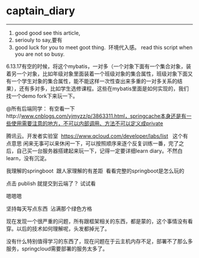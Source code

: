 # captain_diary

***
1. good good see this article,
2. seriouly to say,要有
3. good luck for you to meet goot thing.  环境代入感。 
read this script when you are not so busy.










6.13.17有空的时候，将这个mybatis，一对多（一个对象下面有一个集合对象，装着另一个对象，比如年级对象里面装着一个班级对象的集合属性，班级对象下面又有一个学生对象的集合属性，能不能这样一次性查出来多重的一对多关系的结果），还有多对多，比如学生选修课程。这些在mybatis里面是如何实现的，我们找一个demo fork下来玩一下。

@所有后端同学：
    有空看一下http://www.cnblogs.com/yjmyzz/p/3863311.html，springcache本身还是有一些使用需要注意的地方，不可以内部调用、方法不可以定义成private

腾讯云。开发者实验室  https://www.qcloud.com/developer/labs/list   这个有点意思 闲来无事可以来休闲一下，可以按照顺序来逐个反复训练一番，完了之后，自己买一台服务器搭建起来玩一下，记得一定要详细learn diary。不然白learn，没有沉淀。





我理解的springboot  跟人家理解的有差距  看看完整的springboot是怎么玩的

点击 publish 就提交到云端了？  试试看


嗯嗯嗯

坚持每天写点东西  沾满那个绿色方格

现在发现一个很严重的问题，所有跟框架相关的东西，都是蒙的，这个事情没有看穿。以后的技术如何理解呢，头发都掉光了。








没有什么特别值得学习的东西了，现在问题在于云主机内存不足，部署不了那么多服务，springcloud需要部署的服务太多了。
